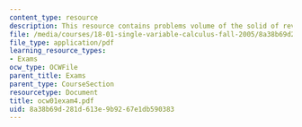 ```yaml
---
content_type: resource
description: This resource contains problems volume of the solid of revolution
file: /media/courses/18-01-single-variable-calculus-fall-2005/8a38b69d281d613e9b9267e1db590383_ocw01exam4.pdf
file_type: application/pdf
learning_resource_types:
- Exams
ocw_type: OCWFile
parent_title: Exams
parent_type: CourseSection
resourcetype: Document
title: ocw01exam4.pdf
uid: 8a38b69d-281d-613e-9b92-67e1db590383
---
```

